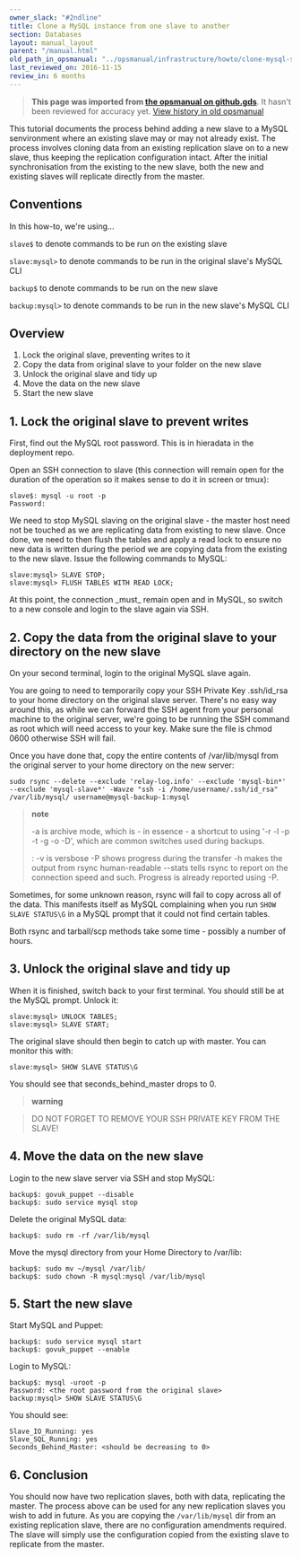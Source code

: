 ```yaml
---
owner_slack: "#2ndline"
title: Clone a MySQL instance from one slave to another
section: Databases
layout: manual_layout
parent: "/manual.html"
old_path_in_opsmanual: "../opsmanual/infrastructure/howto/clone-mysql-slave.md"
last_reviewed_on: 2016-11-15
review_in: 6 months
---
```


> **This page was imported from [the opsmanual on github.gds](https://github.gds/gds/opsmanual)**.
It hasn't been reviewed for accuracy yet.
[View history in old opsmanual](https://github.gds/gds/opsmanual/tree/master/infrastructure/howto/clone-mysql-slave.md)


This tutorial documents the process behind adding a new slave to a MySQL
senvironment where an existing slave may or may not already exist. The
process involves cloning data from an existing replication slave on to a
new slave, thus keeping the replication configuration intact. After the
initial synchronisation from the existing to the new slave, both the new
and existing slaves will replicate directly from the master.

## Conventions

In this how-to, we're using...

`slave$` to denote commands to be run on the existing slave

`slave:mysql>` to denote commands to be run in the original slave's
MySQL CLI

`backup$` to denote commands to be run on the new slave

`backup:mysql>` to denote commands to be run in the new slave's MySQL
CLI

## Overview

1.  Lock the original slave, preventing writes to it
2.  Copy the data from original slave to your folder on the new slave
3.  Unlock the original slave and tidy up
4.  Move the data on the new slave
5.  Start the new slave

## 1. Lock the original slave to prevent writes

First, find out the MySQL root password. This is in hieradata in the
deployment repo.

Open an SSH connection to slave (this connection will remain open for
the duration of the operation so it makes sense to do it in screen or
tmux):

    slave$: mysql -u root -p
    Password:

We need to stop MySQL slaving on the original slave - the master host
need not be touched as we are replicating data from existing to new
slave. Once done, we need to then flush the tables and apply a read lock
to ensure no new data is written during the period we are copying data
from the existing to the new slave. Issue the following commands to
MySQL:

    slave:mysql> SLAVE STOP;
    slave:mysql> FLUSH TABLES WITH READ LOCK;

At this point, the connection \_must\_ remain open and in MySQL, so
switch to a new console and login to the slave again via SSH.

## 2. Copy the data from the original slave to your directory on the new slave

On your second terminal, login to the original MySQL slave again.

You are going to need to temporarily copy your SSH Private Key
.ssh/id\_rsa to your home directory on the original slave server.
There's no easy way around this, as while we can forward the SSH agent
from your personal machine to the original server, we're going to be
running the SSH command as root which will need access to your key. Make
sure the file is chmod 0600 otherwise SSH will fail.

Once you have done that, copy the entire contents of /var/lib/mysql from
the original server to your home directory on the new server:

    sudo rsync --delete --exclude 'relay-log.info' --exclude 'mysql-bin*' --exclude 'mysql-slave*' -Wavze "ssh -i /home/username/.ssh/id_rsa" /var/lib/mysql/ username@mysql-backup-1:mysql

> **note**
>
> -a is archive mode, which is - in essence - a shortcut to using '-r -l -p -t -g -o -D', which are common switches used during backups.
>
> :   -v is versbose -P shows progress during the transfer -h makes the
>     output from rsync human-readable --stats tells rsync to report on
>     the connection speed and such. Progress is already reported
>     using -P.
>
Sometimes, for some unknown reason, rsync will fail to copy across all
of the data. This manifests itself as MySQL complaining when you run
`SHOW SLAVE STATUS\G` in a MySQL prompt that it could not find certain
tables.

Both rsync and tarball/scp methods take some time - possibly a number of
hours.

## 3. Unlock the original slave and tidy up

When it is finished, switch back to your first terminal. You should
still be at the MySQL prompt. Unlock it:

    slave:mysql> UNLOCK TABLES;
    slave:mysql> SLAVE START;

The original slave should then begin to catch up with master. You can
monitor this with:

    slave:mysql> SHOW SLAVE STATUS\G

You should see that seconds\_behind\_master drops to 0.

> **warning**

> DO NOT FORGET TO REMOVE YOUR SSH PRIVATE KEY FROM THE SLAVE!

## 4. Move the data on the new slave

Login to the new slave server via SSH and stop MySQL:

    backup$: govuk_puppet --disable
    backup$: sudo service mysql stop

Delete the original MySQL data:

    backup$: sudo rm -rf /var/lib/mysql

Move the mysql directory from your Home Directory to /var/lib:

    backup$: sudo mv ~/mysql /var/lib/
    backup$: sudo chown -R mysql:mysql /var/lib/mysql

## 5. Start the new slave

Start MySQL and Puppet:

    backup$: sudo service mysql start
    backup$: govuk_puppet --enable

Login to MySQL:

    backup$: mysql -uroot -p
    Password: <the root password from the original slave>
    backup:mysql> SHOW SLAVE STATUS\G

You should see:

    Slave_IO_Running: yes
    Slave_SQL_Running: yes
    Seconds_Behind_Master: <should be decreasing to 0>

## 6. Conclusion

You should now have two replication slaves, both with data, replicating
the master. The process above can be used for any new replication slaves
you wish to add in future. As you are copying the `/var/lib/mysql` dir
from an existing replication slave, there are no configuration
amendments required. The slave will simply use the configuration copied
from the existing slave to replicate from the master.
